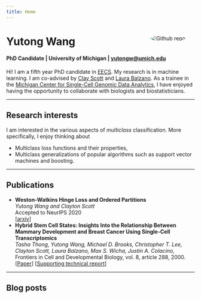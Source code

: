 ```yaml
---
title: Home
---
```


<img src="me.jpg" style="border-radius:50%;max-width:25%;min-width:40px;float:right;margin:25px" alt="Github repo" />

# Yutong Wang
#### PhD Candidate |  University of Michigan | <A HREF="mailto: &#121;&#117;&#116;&#111;&#110;&#103;&#119;&#064;&#117;&#109;&#105;&#099;&#104;&#046;&#101;&#100;&#117;" > &#121;&#117;&#116;&#111;&#110;&#103;&#119;&#064;&#117;&#109;&#105;&#099;&#104;&#046;&#101;&#100;&#117; </a>

<!-- <span><img src="email.png" style="width:120px" alt="email" /></span>
-->

Hi! I am a fifth year PhD candidate in [EECS](https://eecs.engin.umich.edu/). 
My research is in machine learning. 
I am co-advised by [Clay Scott](http://web.eecs.umich.edu/~cscott/) and [Laura Balzano](http://web.eecs.umich.edu/~girasole/). 
As a trainee in the [Michigan Center for Single-Cell Genomic Data Analytics](https://midas.umich.edu/research/health-old/single-cell/), I have enjoyed having the opportunity to collaborate with biologists and biostatisticians.

---

## Research interests

I am interested in the various aspects of *multiclass* classification. More specifically, I enjoy thinking about

- Multiclass loss functions and their properties,
- Multiclass generalizations of popular algorithms such as support vector machines and boosting.

---
## Publications

- **Weston-Watkins Hinge Loss and Ordered Partitions**</br>
*Yutong Wang and Clayton Scott*</br> 
Accepted to NeurIPS 2020</br> [[arxiv](https://arxiv.org/abs/2006.07346)]
- **Hybrid Stem Cell States: Insights Into the Relationship Between Mammary Development and Breast Cancer Using Single-Cell Transcriptomics**</br>
*Tasha Thong, Yutong Wang, Michael D. Brooks, Christopher T. Lee, Clayton Scott, Laura Balzano, Max S. Wicha, Justin A. Colacino,* </br>
Frontiers in Cell and Developmental Biology, vol. 8, article 288, 2000.</br>
[[Paper](https://www.frontiersin.org/articles/10.3389/fcell.2020.00288/full)]
[[Supporting technical report](https://www.biorxiv.org/content/10.1101/637488v1?rss=1)]




---
## Blog posts
